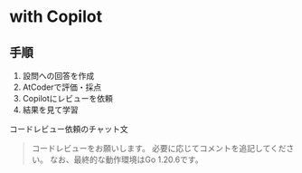# with Copilot

## 手順

1. 設問への回答を作成
2. AtCoderで評価・採点
3. Copilotにレビューを依頼
4. 結果を見て学習

コードレビュー依頼のチャット文

> コードレビューをお願いします。
> 必要に応じてコメントを追記してください。
> なお、最終的な動作環境はGo 1.20.6です。
